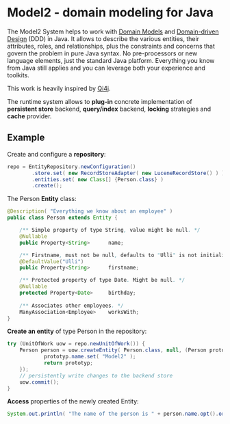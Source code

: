 # Model2 - domain modeling for Java

The Model2 System helps to work with [Domain Models](http://en.wikipedia.org/wiki/Domain_model) and [Domain-driven Design](http://en.wikipedia.org/wiki/Domain-driven_design) (DDD) in Java. It allows to describe the various entities, their attributes, roles, and relationships, plus the constraints and concerns that govern the problem in pure Java syntax. No pre-processors or new language elements, just the standard Java platform. Everything you know from Java still applies and you can leverage both your experience and toolkits.

This work is heavily inspired by [Qi4j](http://qi4j.org/).

The runtime system allows to **plug-in** concrete implementation of **persistent store** backend, **query/index** backend, **locking** strategies and **cache** provider.

## Example

Create and configure a **repository**:

```java
repo = EntityRepository.newConfiguration()
        .store.set( new RecordStoreAdapter( new LuceneRecordStore() ) )
        .entities.set( new Class[] {Person.class} )
        .create();
```

The Person **Entity** class:
```java
@Description( "Everything we know about an employee" )
public class Person extends Entity {

    /** Simple property of type String, value might be null. */
    @Nullable
    public Property<String>      name;

    /** Firstname, must not be null, defaults to "Ulli" is not initialized. */
    @DefaultValue("Ulli")
    public Property<String>      firstname;

    /** Protected property of type Date. Might be null. */
    @Nullable
    protected Property<Date>     birthday;
    
    /** Associates other employees. */
    ManyAssociation<Employee>    worksWith;
}
```

**Create an entity** of type Person in the repository:
```java
try (UnitOfWork uow = repo.newUnitOfWork()) {
    Person person = uow.createEntity( Person.class, null, (Person prototyp) -> {
            prototyp.name.set( "Model2" );
            return prototyp;
    });
    // persistently write changes to the backend store
    uow.commit();
}
```

**Access** properties of the newly created Entity:
```java
System.out.println( "The name of the person is " + person.name.opt().orElse( "No name." ) );
```
